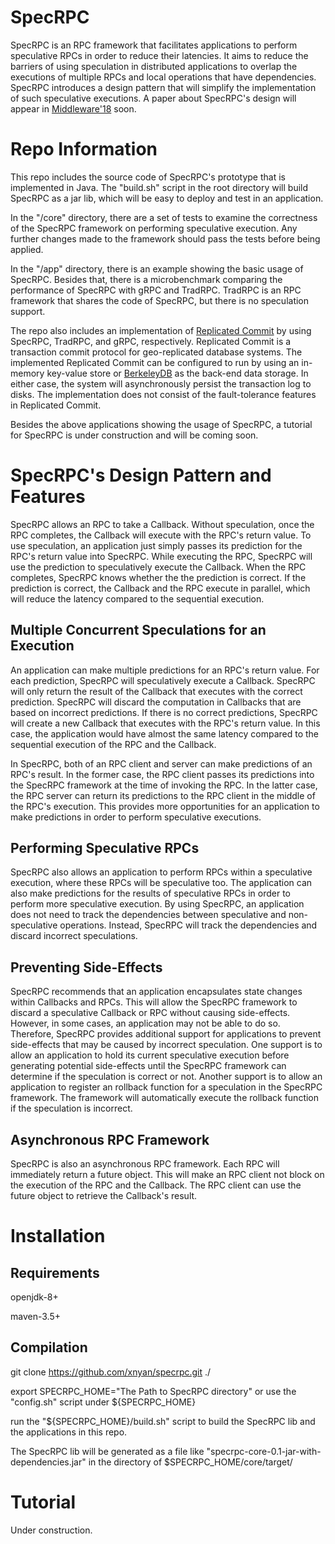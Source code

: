 # SpecRPC

SpecRPC is an RPC framework that facilitates applications to perform
speculative RPCs in order to reduce their latencies.
It aims to reduce the barriers of using speculation in distributed applications
to overlap the executions of multiple RPCs and local operations that have
dependencies.
SpecRPC introduces a design pattern that will simplify the implementation of
such speculative executions.
A paper about SpecRPC's design will appear in
[Middleware'18](http://2018.middleware-conference.org/) soon.

# Repo Information

This repo includes the source code of SpecRPC's prototype that is implemented
in Java.
The "build.sh" script in the root directory will build SpecRPC as a jar lib,
which will be easy to deploy and test in an application.

In the "/core" directory, there are a set of tests to examine the correctness
of the SpecRPC framework on performing speculative execution.
Any further changes made to the framework should pass the tests before being
applied.

In the "/app" directory, there is an example showing the basic usage of
SpecRPC. 
Besides that, there is a microbenchmark comparing the performance of SpecRPC
with gRPC and TradRPC. 
TradRPC is an RPC framework that shares the code of SpecRPC, but there is no
speculation support.

The repo also includes an implementation of [Replicated
Commit](http://www.vldb.org/pvldb/vol6/p661-mahmoud.pdf) by using SpecRPC,
TradRPC, and gRPC, respectively. 
Replicated Commit is a transaction commit protocol for geo-replicated database
systems.
The implemented Replicated Commit can be configured to run by using an
in-memory key-value store or
[BerkeleyDB](https://www.oracle.com/database/berkeley-db/) as the back-end data
storage. 
In either case, the system will asynchronously persist the transaction log to
disks.
The implementation does not consist of the fault-tolerance features in
Replicated Commit.

Besides the above applications showing the usage of SpecRPC, a tutorial for
SpecRPC is under construction and will be coming soon.


# SpecRPC's Design Pattern and Features

SpecRPC allows an RPC to take a Callback.
Without speculation, once the RPC completes, the Callback will execute with the
RPC's return value.
To use speculation, an application just simply passes its prediction for the RPC's
return value into SpecRPC.
While executing the RPC, SpecRPC will use the prediction to speculatively
execute the Callback.
When the RPC completes, SpecRPC knows whether the the prediction is correct.
If the prediction is correct, the Callback and the RPC execute in parallel,
which will reduce the latency compared to the sequential execution.

## Multiple Concurrent Speculations for an Execution

An application can make multiple predictions for an RPC's return value.
For each prediction, SpecRPC will speculatively execute a Callback.
SpecRPC will only return the result of the Callback that executes with the
correct prediction.
SpecRPC will discard the computation in Callbacks that are based on incorrect
predictions.
If there is no correct predictions, SpecRPC will create a new Callback that
executes with the RPC's return value.
In this case, the application would have almost the same latency compared to
the sequential execution of the RPC and the Callback.

In SpecRPC, both of an RPC client and server can make predictions of an RPC's
result.
In the former case, the RPC client passes its predictions into the SpecRPC
framework at the time of invoking the RPC.
In the latter case, the RPC server can return its predictions to the RPC client
in the middle of the RPC's execution.
This provides more opportunities for an application to make predictions in
order to perform speculative executions.

## Performing Speculative RPCs

SpecRPC also allows an application to perform RPCs within a speculative
execution, where these RPCs will be speculative too.
The application can also make predictions for the results of speculative RPCs
in order to perform more speculative execution.
By using SpecRPC, an application does not need to track the dependencies between
speculative and non-speculative operations.
Instead, SpecRPC will track the dependencies and discard incorrect speculations.

## Preventing Side-Effects

SpecRPC recommends that an application encapsulates state changes within
Callbacks and RPCs.
This will allow the SpecRPC framework to discard a speculative Callback or RPC
without causing side-effects.
However, in some cases, an application may not be able to do so. 
Therefore, SpecRPC provides additional support for applications to prevent
side-effects that may be caused by incorrect speculation.
One support is to allow an application to hold its current speculative
execution before generating potential side-effects until the SpecRPC framework
can determine if the speculation is correct or not.
Another support is to allow an application to register an rollback function for
a speculation in the SpecRPC framework.
The framework will automatically execute the rollback function if the
speculation is incorrect. 

## Asynchronous RPC Framework

SpecRPC is also an asynchronous RPC framework.
Each RPC will immediately return a future object.
This will make an RPC client not block on the execution of the RPC and the
Callback.
The RPC client can use the future object to retrieve the Callback's result.


# Installation

## Requirements 

openjdk-8+

maven-3.5+

## Compilation

git clone https://github.com/xnyan/specrpc.git ./

export SPECRPC_HOME="The Path to SpecRPC directory" or use the "config.sh" script under ${SPECRPC_HOME} 

run the "${SPECRPC_HOME}/build.sh" script to build the SpecRPC lib and the applications in this repo.

The SpecRPC lib will be generated as a file like "specrpc-core-0.1-jar-with-dependencies.jar"
in the directory of $SPECRPC_HOME/core/target/

# Tutorial

Under construction.

